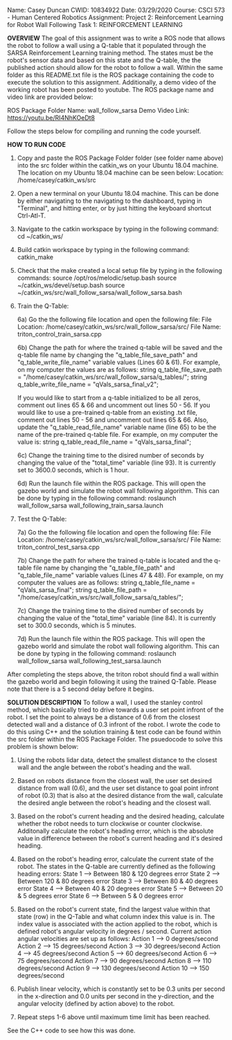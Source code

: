 Name: Casey Duncan
CWID: 10834922
Date: 03/29/2020
Course: CSCI 573 - Human Centered Robotics
Assignment: Project 2: Reinforcement Learning for Robot Wall Following
	    Task 1: REINFORCEMENT LEARNING

**OVERVIEW**
The goal of this assignment was to write a ROS node that allows the robot to follow a wall using a Q-table that it populated through the SARSA Reinforcement Learning training method. The states must be the robot's sensor data and based on this state and the Q-table, the the published action should allow for the robot to follow a wall. Within the same folder as this README.txt file is the ROS package containing the code to execute the solution to this assignment. Additionally, a demo video of the working robot has been posted to youtube. The ROS package name and video link are provided below:

ROS Package Folder Name: wall_follow_sarsa
Demo Video Link: https://youtu.be/RI4NhKOeDt8

Follow the steps below for compiling and running the code yourself.

**HOW TO RUN CODE**
1) Copy and paste the ROS Package Folder folder (see folder name above) into the src folder within the catkin_ws on your Ubuntu 18.04 machine. The location on my Ubuntu 18.04 machine can be seen below:
Location: /home/casey/catkin_ws/src

2) Open a new terminal on your Ubuntu 18.04 machine. This can be done by either navigating to the navigating to the dashboard, typing in "Terminal", and hitting enter, or by just hitting the keyboard shortcut Ctrl-Atl-T.

3) Navigate to the catkin workspace by typing in the following command:
cd ~/catkin_ws/

4) Build catkin workspace by typing in the following command:
catkin_make

5) Check that the make created a local setup file by typing in the following commands:
source /opt/ros/melodic/setup.bash
source ~/catkin_ws/devel/setup.bash
source ~/catkin_ws/src/wall_follow_sarsa/wall_follow_sarsa.bash

6) Train the Q-Table:
	
	6a) Go the the following file location and open the following file:
	File Location: /home/casey/catkin_ws/src/wall_follow_sarsa/src/
	File Name: triton_control_train_sarsa.cpp
	
	6b) Change the path for where the trained q-table will be saved and the q-table file name by changing the "q_table_file_save_path" and "q_table_write_file_name" variable values (Lines 60 & 61). For example, on my computer the values are as follows:
	    string q_table_file_save_path = "/home/casey/catkin_ws/src/wall_follow_sarsa/q_tables/";
	    string q_table_write_file_name = "qVals_sarsa_final_v2";
	
	If you would like to start from a q-table initialized to be all zeros, comment out lines 65 & 66 and uncomment out lines 50 - 56. 
	If you would like to use a pre-trained q-table from an existing .txt file, comment out lines 50 - 56 and uncomment out lines 65 & 66. Also, update the "q_table_read_file_name" variable name (line 65) to be the name of the pre-trained q-table file. For example, on my computer the value is:
	string q_table_read_file_name = "qVals_sarsa_final";

	6c) Change the training time to the disired number of seconds by changing the value of the "total_time" variable (line 93). It is currently set to 3600.0 seconds, which is 1 hour.
	
	6d) Run the launch file within the ROS package. This will open the gazebo world and simulate the robot wall following algorithm. This can be done by typing in the following command:
	roslaunch wall_follow_sarsa wall_following_train_sarsa.launch

7) Test the Q-Table:

	7a) Go the the following file location and open the following file:
	File Location: /home/casey/catkin_ws/src/wall_follow_sarsa/src/
	File Name: triton_control_test_sarsa.cpp
	
	7b) Change the path for where the trained q-table is located and the q-table file name by changing the "q_table_file_path" and "q_table_file_name" variable values (Lines 47 & 48). For example, on my computer the values are as follows:
	string q_table_file_name = "qVals_sarsa_final";
	string q_table_file_path = "/home/casey/catkin_ws/src/wall_follow_sarsa/q_tables/";
	
	7c) Change the training time to the disired number of seconds by changing the value of the "total_time" variable (line 84). It is currently set to 300.0 seconds, which is 5 minutes.

	7d) Run the launch file within the ROS package. This will open the gazebo world and simulate the robot wall following algorithm. This can be done by typing in the following command:
	roslaunch wall_follow_sarsa wall_following_test_sarsa.launch

After completing the steps above, the triton robot should find a wall within the gazebo world and begin following it using the trained Q-Table. Please note that there is a 5 second delay before it begins.

**SOLUTION DESCRIPTION**
To follow a wall, I used the stanley control method, which basically tried to drive towards a user set point infront of the robot. I set the point to always be a distance of 0.6 from the closest detected wall and a distance of 0.3 infront of the robot. I wrote the code to do this using C++ and the solution training & test code can be found within the src folder within the ROS Package Folder. The psuedocode to solve this problem is shown below:

1) Using the robots lidar data, detect the smallest distance to the closest wall and the angle between the robot's heading and the wall.

2) Based on robots distance from the closest wall, the user set desired distance from wall (0.6), and the user set distance to goal point infront of robot (0.3) that is also at the desired distance from the wall, calculate the desired angle between the robot's heading and the closest wall.

3) Based on the robot's current heading and the desired heading, calculate whether the robot needs to turn clockwise or counter clockwise. Additonally calculate the robot's heading error, which is the absolute value in difference between the robot's current heading and it's desired heading.

4) Based on the robot's heading error, calculate the current state of the robot. The states in the Q-table are currently defined as the following heading errors:
	State 1 --> Between 180 & 120 degrees error
	State 2 --> Between 120 &  80 degrees error
	State 3 --> Between  80 &  40 degrees error
    	State 4 --> Between  40 &  20 degrees error
    	State 5 --> Between  20 &   5 degrees error
	State 6 --> Between   5 &   0 degrees error

5) Based on the robot's current state, find the largest value within that state (row) in the Q-Table and what column index this value is in. The index value is associated with the action applied to the robot, which is defined robot's angular velocity in degrees / second. Current action angular velocities are set up as follows:
	Action  1 -->   0 degrees/second
	Action  2 -->  15 degrees/second
	Action  3 -->  30 degrees/second
	Action  4 -->  45 degrees/second
	Action  5 -->  60 degrees/second
	Action  6 -->  75 degrees/second
	Action  7 -->  90 degrees/second
	Action  8 --> 110 degrees/second
	Action  9 --> 130 degrees/second
	Action 10 --> 150 degrees/second

6) Publish linear velocity, which is constantly set to be 0.3 units per second in the x-direction and 0.0 units per second in the y-direction, and the angular velocity (defined by action above) to the robot.

7) Repeat steps 1-6 above until maximum time limit has been reached.

See the C++ code to see how this was done. 


